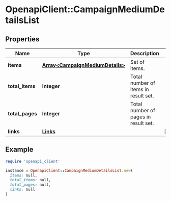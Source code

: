 # OpenapiClient::CampaignMediumDetailsList

## Properties

| Name | Type | Description | Notes |
| ---- | ---- | ----------- | ----- |
| **items** | [**Array&lt;CampaignMediumDetails&gt;**](CampaignMediumDetails.md) | Set of items. |  |
| **total_items** | **Integer** | Total number of items in result set. |  |
| **total_pages** | **Integer** | Total number of pages in result set. |  |
| **links** | [**Links**](Links.md) |  | [optional] |

## Example

```ruby
require 'openapi_client'

instance = OpenapiClient::CampaignMediumDetailsList.new(
  items: null,
  total_items: null,
  total_pages: null,
  links: null
)
```

